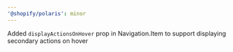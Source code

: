 ```yaml
---
'@shopify/polaris': minor
---
```


Added `displayActionsOnHover` prop in Navigation.Item to support displaying secondary actions on hover
